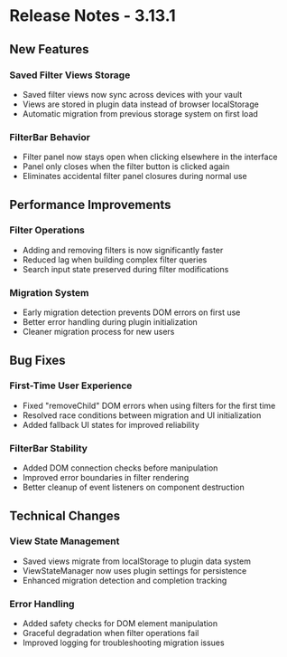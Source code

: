 # Release Notes - 3.13.1 

## New Features

### Saved Filter Views Storage

- Saved filter views now sync across devices with your vault
- Views are stored in plugin data instead of browser localStorage
- Automatic migration from previous storage system on first load

### FilterBar Behavior

- Filter panel now stays open when clicking elsewhere in the interface
- Panel only closes when the filter button is clicked again
- Eliminates accidental filter panel closures during normal use

## Performance Improvements

### Filter Operations

- Adding and removing filters is now significantly faster
- Reduced lag when building complex filter queries
- Search input state preserved during filter modifications

### Migration System

- Early migration detection prevents DOM errors on first use
- Better error handling during plugin initialization
- Cleaner migration process for new users

## Bug Fixes

### First-Time User Experience

- Fixed "removeChild" DOM errors when using filters for the first time
- Resolved race conditions between migration and UI initialization
- Added fallback UI states for improved reliability

### FilterBar Stability

- Added DOM connection checks before manipulation
- Improved error boundaries in filter rendering
- Better cleanup of event listeners on component destruction

## Technical Changes

### View State Management

- Saved views migrate from localStorage to plugin data system
- ViewStateManager now uses plugin settings for persistence
- Enhanced migration detection and completion tracking

### Error Handling

- Added safety checks for DOM element manipulation
- Graceful degradation when filter operations fail
- Improved logging for troubleshooting migration issues

